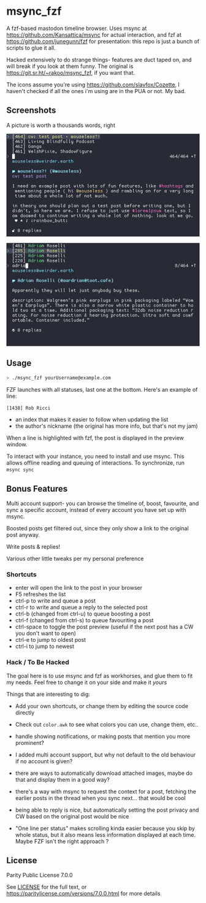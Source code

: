 # msync_fzf

A fzf-based mastodon timeline browser. Uses msync at <https://github.com/Kansattica/msync> for actual interaction, and fzf at <https://github.com/junegunn/fzf> for presentation: this repo is just a bunch of scripts to glue it all.

Hacked extensively to do strange things- features are duct taped on, and will break if you look at them funny. The original is <https://git.sr.ht/~rakoo/msync_fzf>, if you want that.

The icons assume you're using <https://github.com/slavfox/Cozette>, I haven't checked if all the ones i'm using are in the PUA or not. My bad.

## Screenshots

A picture is worth a thousands words, right


![viewing the home timeline in msync_fzf](./example.png)

![demonstration of post filtering, showing a post from Adrian Roselli about pointlessly gendered earplugs](./filtered.png)

## Usage

```sh
> ./msync_fzf yourUsername@example.com
```

FZF launches with all statuses, last one at the bottom. Here's an example of line:

```
[1438] Rob Ricci
```

- an index that makes it easier to follow when updating the list
- the author's nickname (the original has more info, but that's not my jam)


When a line is highlighted with fzf, the post is displayed in the preview window.

To interact with your instance, you need to install and use msync. This allows offline reading and queuing of interactions. To synchronize, run `msync sync`

## Bonus Features

Multi account support- you can browse the timeline of, boost, favourite, and sync a specific account, instead of every account you have set up with msync.

Boosted posts get filtered out, since they only show a link to the original post anyway.

Write posts & replies!

Various other little tweaks per my personal preference

### Shortcuts

- enter will open the link to the post in your browser
- F5 refreshes the list
- ctrl-p to write and queue a post
- ctrl-r to write and queue a reply to the selected post
- ctrl-b (changed from ctrl-u) to queue boosting a post
- ctrl-f (changed from ctrl-s) to queue favouriting a post
- ctrl-space to toggle the post preview (useful if the next post has a CW you don't want to open)
- ctrl-e to jump to oldest post
- ctrl-i to jump to newest

### Hack / To Be Hacked

The goal here is to use msync and fzf as workhorses, and glue them to fit my needs. Feel free to change it on your side and make it *yours*

Things that are interesting to dig:

- Add your own shortcuts, or change them by editing the source code directly

- Check out `color.awk` to see what colors you can use, change them, etc..

- handle showing notifications, or making posts that mention you more prominent?

- I added multi account support, but why not default to the old behaviour if no account is given?

- there are ways to automatically download attached images, maybe do that and display them in a good way?

- there's a way with msync to request the context for a post, fetching the earlier posts in the thread when you sync next... that would be cool

- being able to reply is nice, but automatically setting the post privacy and CW based on the original post would be nice

- "One line per status" makes scrolling kinda easier because you skip by whole status, but it also means less information displayed at each time. Maybe FZF isn't the right approach ?

## License

Parity Public License 7.0.0

See [LICENSE](./LICENSE) for the full text, or <https://paritylicense.com/versions/7.0.0.html> for more details
